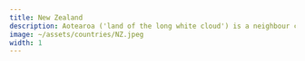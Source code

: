 ```yaml
---
title: New Zealand
description: Aotearoa ('land of the long white cloud') is a neighbour country.
image: ~/assets/countries/NZ.jpeg
width: 1
---
```

